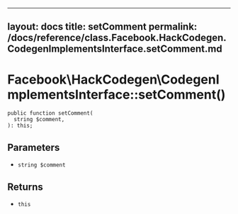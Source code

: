
***

layout: docs
title: setComment
permalink: /docs/reference/class.Facebook.HackCodegen.CodegenImplementsInterface.setComment.md
---







# Facebook\\HackCodegen\\CodegenImplementsInterface::setComment()




``` Hack
public function setComment(
  string $comment,
): this;
```




## Parameters




* ` string $comment `




## Returns




- ` this `